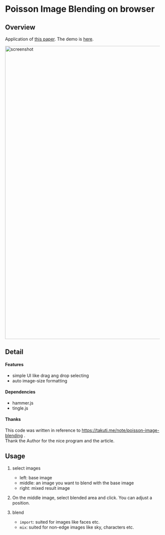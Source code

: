 Poisson Image Blending on browser
====
## Overview
Application of <a href="http://www.irisa.fr/vista/Publis/Publi/Perez03a.english.html" target="_blank">this paper</a>. The demo is <a href="https://u-gred.github.io/Poisson_Editing/" target="_blank">here</a>.

<img width="953" alt="screenshot" src="https://user-images.githubusercontent.com/26299162/31848351-b220a77a-b66b-11e7-98da-06f2cff05009.png">

## Detail

#### Features
+ simple UI like drag ang drop selecting
+ auto image-size formatting

#### Dependencies
+ hammer.js
+ tingle.js

#### Thanks
This code was written in reference to https://takuti.me/note/poisson-image-blending .<br>Thank the Author for the nice program and the article.

## Usage
1. select images
    + left: base image
    + middle: an image you want to blend with the base image
    + right: mixed result image

2. On the middle image, select blended area and click. You can adjust a position.
3. blend
    + `import`: suited for images like faces etc.
    + `mix`: suited for non-edge images like sky, characters etc.

